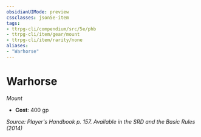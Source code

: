 ```yaml
---
obsidianUIMode: preview
cssclasses: json5e-item
tags:
- ttrpg-cli/compendium/src/5e/phb
- ttrpg-cli/item/gear/mount
- ttrpg-cli/item/rarity/none
aliases: 
- "Warhorse"
---
```

# Warhorse
*Mount*  


- **Cost**: 400 gp

*Source: Player's Handbook p. 157. Available in the <span title='Systems Reference Document (5.1)'>SRD</span> and the Basic Rules (2014)*
